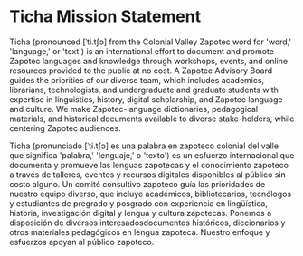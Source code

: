# Ticha Mission Statement

Ticha (pronounced [ˈti.tʃə] from the Colonial Valley Zapotec word for 'word,'  'language,' or 'text') is an international effort to document and promote Zapotec languages and knowledge through workshops, events, and online resources provided to the public at no cost. A Zapotec Advisory Board guides the priorities of our diverse team, which includes academics, librarians, technologists, and undergraduate and graduate students with expertise in linguistics, history, digital scholarship, and Zapotec language and culture. We make Zapotec-language dictionaries, pedagogical materials, and historical documents available to diverse stake-holders, while centering Zapotec audiences.

Ticha (pronunciado [ˈti.tʃə] es una palabra en zapoteco colonial del valle que significa 'palabra,' 'lenguaje,' o 'texto') es un esfuerzo internacional que documenta y promueve las lenguas zapotecas y el conocimiento zapoteco a través de talleres, eventos y recursos digitales disponibles al público sin costo alguno. Un comité consultivo zapoteco guía las prioridades de nuestro equipo diverso, que incluye académicos, bibliotecarios, tecnólogos y estudiantes de pregrado y posgrado con experiencia en lingüística, historia, investigación digital y lengua y cultura zapotecas. Ponemos a disposición de diversos interesados ​​documentos históricos, diccionarios y otros materiales pedagógicos en lengua zapoteca. Nuestro enfoque y esfuerzos apoyan al público zapoteco.
